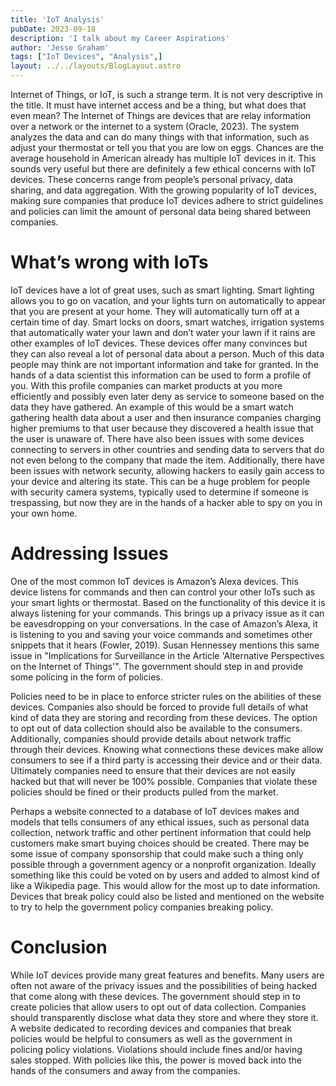 ```yaml
---
title: 'IoT Analysis'
pubDate: 2023-09-18
description: 'I talk about my Career Aspirations'
author: 'Jesse Graham'
tags: ["IoT Devices", "Analysis",]
layout: ../../layouts/BlogLayout.astro
---
```

<p>
Internet of Things, or IoT, is such a strange term. It is not very descriptive in the title. It must have internet access and be a thing, but what does that even mean? The Internet of Things are devices that are relay information over a network or the internet to a system (Oracle, 2023). The system analyzes the data and can do many things with that information, such as adjust your thermostat or tell you that you are low on eggs. Chances are the average household in American already has multiple IoT devices in it. This sounds very useful but there are definitely a few ethical concerns with IoT devices. 
These concerns range from people’s personal privacy, data sharing, and data aggregation. With the growing popularity of IoT devices, making sure companies that produce IoT devices adhere to strict guidelines and policies can limit the amount of personal data being shared between companies.
   </p>

<h1 class="text-xl">
What’s wrong with IoTs
</h1>
<p>
	IoT devices have a lot of great uses, such as smart lighting. Smart lighting allows you to go on vacation, and your lights turn on automatically to appear that you are present at your home. They will automatically turn off at a certain time of day. Smart locks on doors, smart watches, irrigation systems that automatically water your lawn and don’t water your lawn if it rains are other examples of IoT devices. These devices offer many convinces but they can also reveal a lot of personal data about a person. Much of this data people may think are not important information and take for granted. In the hands of a data scientist this information can be used to form a profile of you. With this profile companies can market products at you more efficiently and possibly even later deny as service to someone based on the data they have gathered. An example of this would be a smart watch gathering health data about a user and then insurance companies charging higher premiums to that user because they discovered a health issue that the user is unaware of. There have also been issues with some devices connecting to servers in other countries and sending data to servers that do not even belong to the company that made the item. Additionally, there have been issues with network security, allowing hackers to easily gain access to your device and altering its state. This can be a huge problem for people with security camera systems, typically used to determine if someone is trespassing, but now they are in the hands of a hacker able to spy on you in your own home. 
    </p>

<h1 class="text-xl">
Addressing Issues
</h1>
<p>
	One of the most common IoT devices is Amazon’s Alexa devices. This device listens for commands and then can control your other IoTs such as your smart lights or thermostat. Based on the functionality of this device it is always listening for your commands. This brings up a privacy issue as it can be eavesdropping on your conversations. In the case of Amazon’s Alexa, it is listening to you and saving your voice commands and sometimes other snippets that it hears (Fowler, 2019). Susan Hennessey mentions this same issue in "Implications for Surveillance in the Article 'Alternative Perspectives on the Internet of Things'". The government should step in and provide some policing in the form  of policies. 
    </p>
    <p>
Policies need to be in place to enforce stricter rules on the abilities of these devices. Companies also should be forced to provide full details of what kind of data they are storing and recording from these devices. The option to opt out of data collection should also be available to the consumers. Additionally, companies should provide details about network traffic through their devices. Knowing what connections these devices make allow consumers to see if a third party is accessing their device and or their data. Ultimately companies need to ensure that their devices are not easily hacked but that will never be 100% possible. Companies that violate these policies should be fined or their products pulled from the market. </p>
<p>
Perhaps a website connected to a database of IoT devices makes and models that tells consumers of any ethical issues, such as personal data collection, network traffic and other pertinent information that could help customers make smart buying choices should be created. There may be some issue of company sponsorship that could make such a thing only possible through a government agency or a nonprofit organization. Ideally something like this could be voted on by users and added to almost kind of like a Wikipedia page. This would allow for the most up to date information. Devices that break policy could also be listed and mentioned on the website to try to help the government policy companies breaking policy. 
</p>

<h1 class="text-xl">
Conclusion
</h1>
<p>
	While IoT devices provide many great features and benefits. Many users are often not aware of the privacy issues and the possibilities of being hacked that come along with these devices. The government should step in to create policies that allow users to opt out of data collection. Companies should transparently disclose what data they store and where they store it. A website dedicated to recording devices and companies that break policies would be helpful to consumers as well as the government in policing policy violations. Violations should include fines and/or having sales stopped. With policies like this, the power is moved back into the hands of the consumers and away from the companies. 
</p>